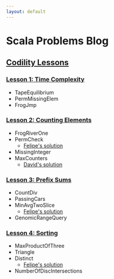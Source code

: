 ```yaml
---
layout: default
---
```

# Scala Problems Blog

## [Codility Lessons](https://codility.com/programmers/lessons/)

### [Lesson 1: Time Complexity](https://codility.com/programmers/lessons/1)
- TapeEquilibrium
- PermMissingElem
- FrogJmp

### [Lesson 2: Counting Elements](https://codility.com/programmers/lessons/2)
- FrogRiverOne
- PermCheck
  - [Felipe's solution](https://codility.com/demo/results/demoC7B3DN-3UN/)
- MissingInteger
- MaxCounters
  - [David's solution](https://codility.com/demo/results/demo7RX587-FRJ/)

### [Lesson 3: Prefix Sums](https://codility.com/programmers/lessons/3)
- CountDiv
- PassingCars
- MinAvgTwoSlice
    - [Felipe's solution](https://codility.com/demo/results/demoSHZX7K-8T2/)
- GenomicRangeQuery

### [Lesson 4: Sorting](https://codility.com/programmers/lessons/4)
- MaxProductOfThree
- Triangle
- Distinct
    - [Felipe's solution](https://codility.com/demo/results/demoHBXM7Z-JDA/)
- NumberOfDiscIntersections
